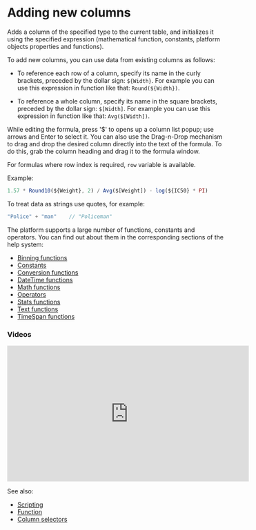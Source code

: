 <!-- TITLE: Add new column -->
<!-- SUBTITLE: -->

# Adding new columns

Adds a column of the specified type to the current table, and initializes it using the specified expression (mathematical function, constants, platform objects properties and functions).

To add new columns, you can use data from existing columns as follows:

- To reference each row of a column, specify its name in the curly brackets, preceded by the dollar sign: `${Width}`. For example you can use this expression in function like that: `Round(${Width})`.

- To reference a whole column, specify its name in the square brackets, preceded by the dollar sign: `$[Width]`. For example you can use this expression in function like that: `Avg($[Width])`.

While editing the formula, press '$' to opens up a column list popup; use arrows and Enter to select it. You can also use the Drag-n-Drop mechanism to drag and drop the desired column directly into the text of the formula. To do this, grab the column heading and drag it to the formula window.

For formulas where row index is required, `row` variable is available.

Example:

```javascript
1.57 * Round10(${Weight}, 2) / Avg($[Weight]) - log(${IC50} * PI)
```

To treat data as strings use quotes, for example:

```javascript
"Police" + "man"    // "Policeman"
```

The platform supports a large number of functions, constants and operators. You can find out about them in the corresponding sections of the help system:

- [Binning functions](../functions/binning-functions.md)
- [Constants](../functions/constants.md)
- [Conversion functions](../functions/conversion-functions.md)
- [DateTime functions](../functions/datetime-functions.md)
- [Math functions](../functions/math-functions.md)
- [Operators](../functions/operators.md)
- [Stats functions](../functions/stats-functions.md)
- [Text functions](../functions/text-functions.md)
- [TimeSpan functions](../functions/timespan-functions.md)

### Videos

<iframe width="560" height="315" src="https://www.youtube.com/embed/-yTTaS_WOU4" frameborder="0" allow="accelerometer; autoplay; encrypted-media; gyroscope; picture-in-picture" allowfullscreen></iframe>

See also:

- [Scripting](../overview/grok-script.md)
- [Function](../overview/functions/function.md)
- [Column selectors](../visualize/viewers/column-selectors.md)
